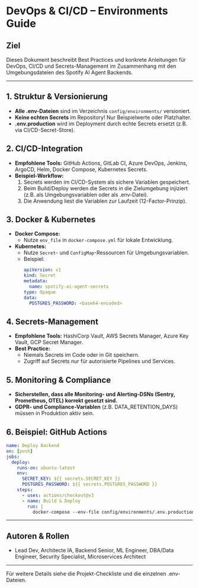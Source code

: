 # DevOps & CI/CD – Environments Guide

## Ziel
Dieses Dokument beschreibt Best Practices und konkrete Anleitungen für DevOps, CI/CD und Secrets-Management im Zusammenhang mit den Umgebungsdateien des Spotify AI Agent Backends.

---

## 1. Struktur & Versionierung
- **Alle .env-Dateien** sind im Verzeichnis `config/environments/` versioniert.
- **Keine echten Secrets** im Repository! Nur Beispielwerte oder Platzhalter.
- **.env.production** wird im Deployment durch echte Secrets ersetzt (z.B. via CI/CD-Secret-Store).

## 2. CI/CD-Integration
- **Empfohlene Tools:** GitHub Actions, GitLab CI, Azure DevOps, Jenkins, ArgoCD, Helm, Docker Compose, Kubernetes Secrets.
- **Beispiel-Workflow:**
  1. Secrets werden im CI/CD-System als sichere Variablen gespeichert.
  2. Beim Build/Deploy werden die Secrets in die Zielumgebung injiziert (z.B. als Umgebungsvariablen oder als .env-Datei).
  3. Die Anwendung liest die Variablen zur Laufzeit (12-Factor-Prinzip).

## 3. Docker & Kubernetes
- **Docker Compose:**
  - Nutze `env_file` in `docker-compose.yml` für lokale Entwicklung.
- **Kubernetes:**
  - Nutze `Secret`- und `ConfigMap`-Ressourcen für Umgebungsvariablen.
  - Beispiel:
    ```yaml
    apiVersion: v1
    kind: Secret
    metadata:
      name: spotify-ai-agent-secrets
    type: Opaque
    data:
      POSTGRES_PASSWORD: <base64-encoded>
    ```

## 4. Secrets-Management
- **Empfohlene Tools:** HashiCorp Vault, AWS Secrets Manager, Azure Key Vault, GCP Secret Manager.
- **Best Practice:**
  - Niemals Secrets im Code oder in Git speichern.
  - Zugriff auf Secrets nur für autorisierte Pipelines und Services.

## 5. Monitoring & Compliance
- **Sicherstellen, dass alle Monitoring- und Alerting-DSNs (Sentry, Prometheus, OTEL) korrekt gesetzt sind.**
- **GDPR- und Compliance-Variablen** (z.B. DATA_RETENTION_DAYS) müssen in Produktion aktiv sein.

## 6. Beispiel: GitHub Actions
```yaml
name: Deploy Backend
on: [push]
jobs:
  deploy:
    runs-on: ubuntu-latest
    env:
      SECRET_KEY: ${{ secrets.SECRET_KEY }}
      POSTGRES_PASSWORD: ${{ secrets.POSTGRES_PASSWORD }}
    steps:
      - uses: actions/checkout@v3
      - name: Build & Deploy
        run: |
          docker-compose --env-file config/environments/.env.production up -d --build
```

---

## Autoren & Rollen
- Lead Dev, Architecte IA, Backend Senior, ML Engineer, DBA/Data Engineer, Security Specialist, Microservices Architect

---
Für weitere Details siehe die Projekt-Checkliste und die einzelnen .env-Dateien.
